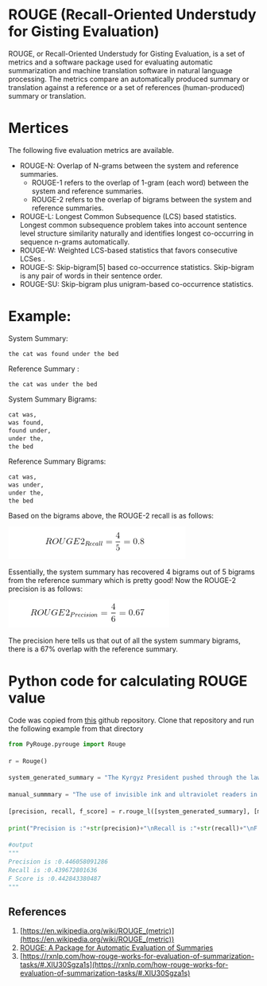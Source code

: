 # ROUGE (Recall-Oriented Understudy for Gisting Evaluation)

ROUGE, or Recall-Oriented Understudy for Gisting Evaluation, is a set of metrics and a software package used for evaluating automatic summarization and machine translation software in natural language processing. The metrics compare an automatically produced summary or translation against a reference or a set of references (human-produced) summary or translation.

# Mertices
The following five evaluation metrics are available. 

* ROUGE-N: Overlap of N-grams between the system and reference summaries. 
  * ROUGE-1 refers to the overlap of 1-gram (each word) between the system and reference summaries.
  * ROUGE-2 refers to the overlap of bigrams between the system and reference summaries.
* ROUGE-L: Longest Common Subsequence (LCS) based statistics. Longest common subsequence problem takes into account sentence level structure similarity naturally and identifies longest co-occurring in sequence n-grams automatically.
* ROUGE-W: Weighted LCS-based statistics that favors consecutive LCSes .
* ROUGE-S: Skip-bigram[5] based co-occurrence statistics. Skip-bigram is any pair of words in their sentence order.
* ROUGE-SU: Skip-bigram plus unigram-based co-occurrence statistics.

# Example: 
System Summary: 

```
the cat was found under the bed
```
Reference Summary :

```
the cat was under the bed
``` 
 
System Summary Bigrams:

```the cat, 
cat was, 
was found, 
found under, 
under the, 
the bed
```
 
 
Reference Summary Bigrams:

```the cat, 
cat was, 
was under, 
under the, 
the bed
```


Based on the bigrams above, the ROUGE-2 recall is as follows:

![Rouge Recall](https://github.com/sagorbrur/sagorbrur.github.io/blob/master/assets/images/rouge.PNG)

Essentially, the system summary has recovered 4 bigrams out of 5 bigrams from the reference summary which is pretty good! 
Now the ROUGE-2 precision is as follows:

![Rouge_Precision ](https://github.com/sagorbrur/sagorbrur.github.io/blob/master/assets/images/rouge1.PNG)

The precision here tells us that out of all the system summary bigrams, there is a 67% overlap with the reference summary. 

# Python code for calculating ROUGE value
Code was copied from [this](https://github.com/pcyin/PyRouge/tree/master/PyRouge) github repository.
Clone that repository and run the following example from that directory

```python
from PyRouge.pyrouge import Rouge

r = Rouge()

system_generated_summary = "The Kyrgyz President pushed through the law requiring the use of ink during the upcoming Parliamentary and Presidential elections In an effort to live up to its reputation in the 1990s as an island of democracy. The use of ink is one part of a general effort to show commitment towards more open elections. improper use of this type of ink can cause additional problems as the elections in Afghanistan showed. The use of ink and readers by itself is not a panacea for election ills."

manual_summmary = "The use of invisible ink and ultraviolet readers in the elections of the Kyrgyz Republic which is a small, mountainous state of the former Soviet republic, causing both worries and guarded optimism among different sectors of the population. Though the actual technology behind the ink is not complicated, the presence of ultraviolet light (of the kind used to verify money) causes the ink to glow with a neon yellow light. But, this use of the new technology has caused a lot of problems. "

[precision, recall, f_score] = r.rouge_l([system_generated_summary], [manual_summmary])

print("Precision is :"+str(precision)+"\nRecall is :"+str(recall)+"\nF Score is :"+str(f_score))

#output
"""
Precision is :0.446058091286
Recall is :0.439672801636
F Score is :0.442843380487
"""
```




## References
1. [https://en.wikipedia.org/wiki/ROUGE_(metric)](https://en.wikipedia.org/wiki/ROUGE_(metric))
2. [ROUGE: A Package for Automatic Evaluation of Summaries](http://www.aclweb.org/anthology/W04-1013)
3. [https://rxnlp.com/how-rouge-works-for-evaluation-of-summarization-tasks/#.XIU30Sgza1s](https://rxnlp.com/how-rouge-works-for-evaluation-of-summarization-tasks/#.XIU30Sgza1s)
